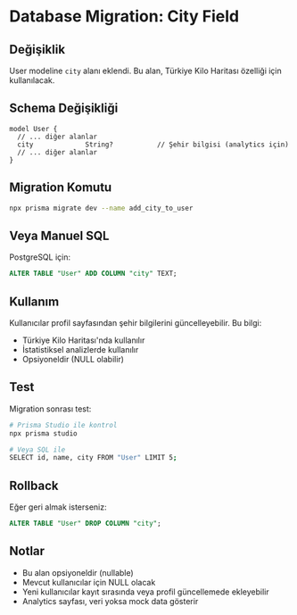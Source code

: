 # Database Migration: City Field

## Değişiklik

User modeline `city` alanı eklendi. Bu alan, Türkiye Kilo Haritası özelliği için kullanılacak.

## Schema Değişikliği

```prisma
model User {
  // ... diğer alanlar
  city             String?           // Şehir bilgisi (analytics için)
  // ... diğer alanlar
}
```

## Migration Komutu

```bash
npx prisma migrate dev --name add_city_to_user
```

## Veya Manuel SQL

PostgreSQL için:

```sql
ALTER TABLE "User" ADD COLUMN "city" TEXT;
```

## Kullanım

Kullanıcılar profil sayfasından şehir bilgilerini güncelleyebilir. Bu bilgi:
- Türkiye Kilo Haritası'nda kullanılır
- İstatistiksel analizlerde kullanılır
- Opsiyoneldir (NULL olabilir)

## Test

Migration sonrası test:

```bash
# Prisma Studio ile kontrol
npx prisma studio

# Veya SQL ile
SELECT id, name, city FROM "User" LIMIT 5;
```

## Rollback

Eğer geri almak isterseniz:

```sql
ALTER TABLE "User" DROP COLUMN "city";
```

## Notlar

- Bu alan opsiyoneldir (nullable)
- Mevcut kullanıcılar için NULL olacak
- Yeni kullanıcılar kayıt sırasında veya profil güncellemede ekleyebilir
- Analytics sayfası, veri yoksa mock data gösterir
